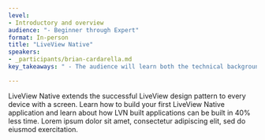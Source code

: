 ```yaml
---
level:
- Introductory and overview
audience: "- Beginner through Expert"
format: In-person
title: "LiveView Native"
speakers:
- _participants/brian-cardarella.md
key_takeaways: " - The audience will learn both the technical background of LiveView Native but also the business case for it."

---
```

LiveView Native extends the successful LiveView design pattern to every device with a screen. Learn how to build your first LiveView Native application and learn about how LVN built applications can be built in 40% less time. Lorem ipsum dolor sit amet, consectetur adipiscing elit, sed do eiusmod exercitation.